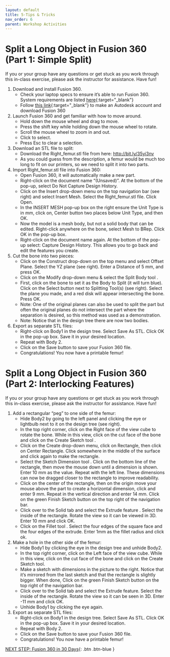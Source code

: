 ```yaml
---
layout: default
title: 5-Tips & Tricks
nav_order: 6
parent: Workshop Activities
---
```


# Split a Long Object in Fusion 360 (Part 1: Simple Split)

If you or your group have any questions or get stuck as you work through this in-class exercise, please ask the instructor for assistance.  Have fun!

1.  Download and install Fusion 360.
    -   Check your laptop specs to ensure it’s able to run Fusion 360. System requirements are listed [here](https://autode.sk/2qg8ryB){:target="_blank"}
    -   Follow [this link](https://bit.ly/2QvZKeb){:target="_blank"} to make an Autodesk account and download Fusion 360
2.  Launch Fusion 360 and get familiar with how to move around.
    -   Hold down the mouse wheel and drag to move.
    -   Press the shift key while holding down the mouse wheel to rotate.
    -   Scroll the mouse wheel to zoom in and out.
    -   Click to select.
    -   Press Esc to clear a selection.
3.  Download an STL file to split:
    -   Download the Right_femur.stl file from here: http://bit.ly/35yi3nv
    -   As you could guess from the description, a femur would be much too long to fit on our printers, so we need to split it into two parts.
4.  Import Right_femur.stl file into Fusion 360:
    -   Open Fusion 360, it will automatically make a new part.
    -   Right-click on the document name “(Unsaved)”. At the bottom of the pop-up, select Do Not Capture Design History.
    -   Click on the Insert drop-down menu on the top navigation bar (see right) and select Insert Mesh. Select the Right_femur.stl file. Click Open.
    -   In the INSERT MESH pop-up box on the right ensure the Unit Type is in mm, click on, Center button two places below Unit Type, and then OK.
    -   Now the model is a mesh body, but not a solid body that can be edited. Right-click anywhere on the bone, select Mesh to BRep. Click OK in the pop-up box.
    -   Right-click on the document name again. At the bottom of the pop-up select: Capture Design History. This allows you to go back and edit the features you create.
5.  Cut the bone into two pieces:
    -   Click on the Construct drop-down on the top menu and select Offset Plane. Select the YZ plane (see right). Enter a Distance of 5 mm, and press OK.
    -   Click on the Modify drop-down menu & select the Split Body tool .
    -   First, click on the bone to set it as the Body to Split (it will turn blue). Click on the Select button next to Splitting Tool(s) (see right). Select the plane you made, and a red disk will appear intersecting the bone. Press OK.
    -   Note: One of the original planes can also be used to split the part but often the original planes do not intersect the part where the separation is desired, so this method was used as a demonstration.
    -   Note: Notice that in the design tree there are now two bodies.
6.  Export as separate STL files:
    -   Right-click on Body1 in the design tree. Select Save As STL. Click OK in the pop-up box. Save it in your desired location.
    -   Repeat with Body 2.
    -   Click on the Save button to save your Fusion 360 file.
    -   Congratulations! You now have a printable femur!

# Split a Long Object in Fusion 360 (Part 2: Interlocking Features)

If you or your group have any questions or get stuck as you work through this in-class exercise, please ask the instructor for assistance.  Have fun!

1.  Add a rectangular “peg” to one side of the femur:
    -   Hide Body2 by going to the left panel and clicking the eye or lightbulb next to it on the design tree (see right).
    -   In the top right corner, click on the Right face of the view cube to rotate the bone. While in this view, click on the cut face of the bone and click on the Create Sketch tool .
    -   Click on the Create drop-down menu, click on Rectangle, then click on Center Rectangle. Click somewhere in the middle of the surface and click again to make the rectangle.
    -   Select the Sketch Dimension tool . Click on the bottom line of the rectangle, then move the mouse down until a dimension is shown. Enter 10 mm as the value. Repeat with the left line. These dimensions can now be dragged closer to the rectangle to improve readability.
    -   Click on the center of the rectangle, then on the origin  move your mouse above the part to create a horizontal dimension, click and enter 9 mm. Repeat in the vertical direction and enter 14 mm. Click on the green Finish Sketch button on the top right of the navigation bar.
    -   Click over to the Solid tab and select the Extrude feature . Select the inside of the rectangle. Rotate the view so it can be viewed in 3D. Enter 10 mm and click OK.
    -   Click on the Fillet tool . Select the four edges of the square face and the four edges of the extrude. Enter 1mm as the fillet radius and click ok.
2.  Make a hole in the other side of the femur:
    -   Hide Body1 by clicking the eye in the design tree and unhide Body2.
    -   In the top right corner, click on the Left face of the view cube. While in this view, click on the cut face of the bone and click on the Create Sketch tool.
    -   Make a sketch with dimensions in the picture to the right. Notice that it’s mirrored from the last sketch and that the rectangle is slightly bigger. When done, Click on the green Finish Sketch button on the top right of the navigation bar.
    -   Click over to the Solid tab and select the Extrude feature. Select the inside of the rectangle. Rotate the view so it can be seen in 3D. Enter -11 mm and click OK.
    -   Unhide Body1 by clicking the eye again.
3.  Export as separate STL files:
    -   Right-click on Body1 in the design tree. Select Save As STL. Click OK in the pop-up box. Save it in your desired location.
    -   Repeat with Body 2.
    -   Click on the Save button to save your Fusion 360 file.
    -   Congratulations! You now have a printable femur!

[NEXT STEP: Fusion 360 in 30 Days](act-6.html){: .btn .btn-blue }

